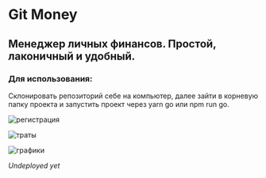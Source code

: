 # Git Money

## Менеджер личных финансов. Простой, лаконичный и удобный.

### Для использования: 
Склонировать репозиторий себе на компьютер, далее зайти в корневую папку проекта и запустить проект через yarn go или npm run go.


![регистрация](https://user-images.githubusercontent.com/58731240/94582987-99d96800-0285-11eb-8c2a-bb560a28bc5f.gif)

![траты](https://user-images.githubusercontent.com/58731240/94582843-68609c80-0285-11eb-82b3-0e5ddc87b98d.gif)

![графики](https://user-images.githubusercontent.com/58731240/94582932-862e0180-0285-11eb-8276-58b54d9267e5.gif)

*Undeployed yet*
